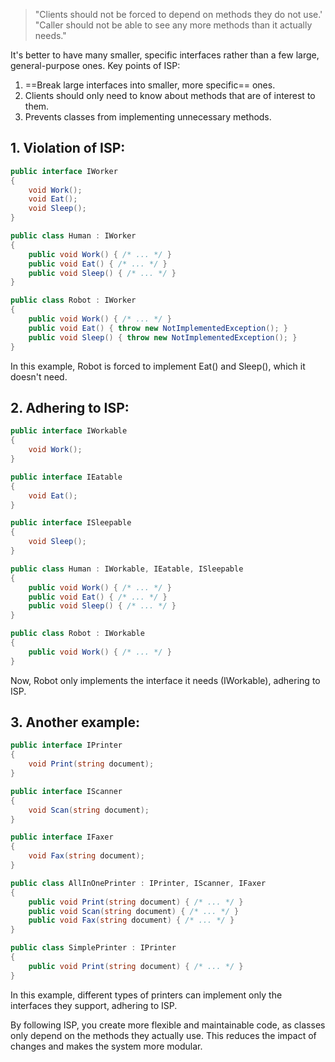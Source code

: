 >"Clients should not be forced to depend on methods they do not use.'
  "Caller should not be able to see any more methods than it actually needs."
 
It's better to have many smaller, specific interfaces rather than a few large, general-purpose ones.
Key points of ISP:
1. ==Break large interfaces into smaller, more specific== ones.
2. Clients should only need to know about methods that are of interest to them.
3. Prevents classes from implementing unnecessary methods.
## 1. Violation of ISP:
```csharp
public interface IWorker
{
    void Work();
    void Eat();
    void Sleep();
}

public class Human : IWorker
{
    public void Work() { /* ... */ }
    public void Eat() { /* ... */ }
    public void Sleep() { /* ... */ }
}

public class Robot : IWorker
{
    public void Work() { /* ... */ }
    public void Eat() { throw new NotImplementedException(); }
    public void Sleep() { throw new NotImplementedException(); }
}
```

In this example, Robot is forced to implement Eat() and Sleep(), which it doesn't need.
## 2. Adhering to ISP:
```csharp
public interface IWorkable
{
    void Work();
}

public interface IEatable
{
    void Eat();
}

public interface ISleepable
{
    void Sleep();
}

public class Human : IWorkable, IEatable, ISleepable
{
    public void Work() { /* ... */ }
    public void Eat() { /* ... */ }
    public void Sleep() { /* ... */ }
}

public class Robot : IWorkable
{
    public void Work() { /* ... */ }
}
```

Now, Robot only implements the interface it needs (IWorkable), adhering to ISP.
## 3. Another example:
```csharp
public interface IPrinter
{
    void Print(string document);
}

public interface IScanner
{
    void Scan(string document);
}

public interface IFaxer
{
    void Fax(string document);
}

public class AllInOnePrinter : IPrinter, IScanner, IFaxer
{
    public void Print(string document) { /* ... */ }
    public void Scan(string document) { /* ... */ }
    public void Fax(string document) { /* ... */ }
}

public class SimplePrinter : IPrinter
{
    public void Print(string document) { /* ... */ }
}
```

In this example, different types of printers can implement only the interfaces they support, adhering to ISP.

By following ISP, you create more flexible and maintainable code, as classes only depend on the methods they actually use. This reduces the impact of changes and makes the system more modular.

 